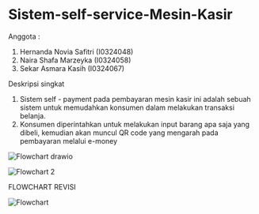 # Sistem-self-service-Mesin-Kasir
Anggota :
1. Hernanda Novia Safitri (I0324048)
2. Naira Shafa Marzeyka (I0324058)
3. Sekar Asmara Kasih (I0324067)

Deskripsi singkat
1. Sistem self - payment pada pembayaran mesin kasir ini adalah sebuah sistem untuk memudahkan konsumen dalam melakukan transaksi belanja.
2. Konsumen diperintahkan untuk melakukan input barang apa saja yang dibeli, kemudian akan muncul QR code yang mengarah pada pembayaran melalui e-money

![Flowchart drawio](https://github.com/user-attachments/assets/fe90d2dc-a4d6-4510-8718-2bbbe4bdc42c)

![Flowchart 2](https://github.com/user-attachments/assets/7df1d742-53f2-4db4-9c3b-d2c469b7a9c2)

FLOWCHART REVISI

![Flowchart](https://github.com/user-attachments/assets/9618e107-6043-4922-97ff-bdea3d961b9d)


